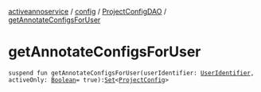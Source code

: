 [activeannoservice](../../index.md) / [config](../index.md) / [ProjectConfigDAO](index.md) / [getAnnotateConfigsForUser](./get-annotate-configs-for-user.md)

# getAnnotateConfigsForUser

`suspend fun getAnnotateConfigsForUser(userIdentifier: `[`UserIdentifier`](../../config.userroles/-user-identifier.md)`, activeOnly: `[`Boolean`](https://kotlinlang.org/api/latest/jvm/stdlib/kotlin/-boolean/index.html)` = true): `[`Set`](https://kotlinlang.org/api/latest/jvm/stdlib/kotlin.collections/-set/index.html)`<`[`ProjectConfig`](../-project-config/index.md)`>`